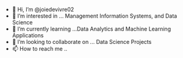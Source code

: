 - 👋 Hi, I’m @joiedevivre02
- 👀 I’m interested in ... Management Information Systems, and Data Science
- 🌱 I’m currently learning ...Data Analytics and Machine Learning Applications
- 💞️ I’m looking to collaborate on ... Data Science Projects
- 📫 How to reach me ..

<!---
joiedevivre02/joiedevivre02 is a ✨ special ✨ repository because its `README.md` (this file) appears on your GitHub profile.
You can click the Preview link to take a look at your changes.
--->
